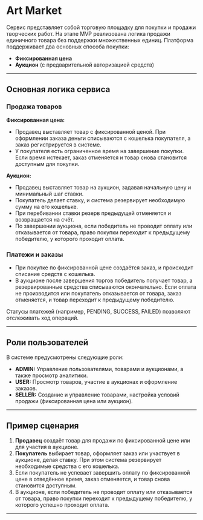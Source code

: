 # Art Market

Сервис представляет собой торговую площадку для покупки и продажи творческих работ. На этапе MVP реализована логика продажи единичного товара без поддержки множественных единиц. Платформа поддерживает два основных способа покупки:

- **Фиксированная цена**
- **Аукцион** (с предварительной авторизацией средств)

---

## Основная логика сервиса

### Продажа товаров

**Фиксированная цена:**  
- Продавец выставляет товар с фиксированной ценой. При оформлении заказа деньги списываются с кошелька покупателя, а заказ регистрируется в системе. 
- У покупателя есть ограниченное время на завершение покупки. Если время истекает, заказ отменяется и товар снова становится доступным для покупки.

**Аукцион:**  
- Продавец выставляет товар на аукцион, задавая начальную цену и минимальный шаг ставки. 
- Покупатель делает ставку, и система резервирует необходимую сумму на его кошельке. 
- При перебивании ставки резерв предыдущей отменяется и возвращается на счёт. 
- По завершении аукциона, если победитель не проводит оплату или отказывается от товара, право покупки переходит к предыдущему победителю, у которого проходит оплата.

### Платежи и заказы

- При покупке по фиксированной цене создаётся заказ, и происходит списание средств с кошелька.
- В аукционе после завершения торгов победитель получает товар, а резервированные средства списываются окончательно. Если оплата не производится или покупатель отказывается от товара, заказ отменяется, и товар переходит к предыдущему победителю.

Статусы платежей (например, PENDING, SUCCESS, FAILED) позволяют отслеживать ход операций.

---

## Роли пользователей

В системе предусмотрены следующие роли:

- **ADMIN:** Управление пользователями, товарами и аукционами, а также просмотр аналитики.
- **USER:** Просмотр товаров, участие в аукционах и оформление заказов.
- **SELLER:** Создание и управление товарами, настройка условий продажи (фиксированная цена или аукцион).

---

## Пример сценария

1. **Продавец** создаёт товар для продажи по фиксированной цене или для участия в аукционе.
2. **Покупатель** выбирает товар, оформляет заказ или участвует в аукционе, делая ставку. При этом система резервирует необходимые средства с его кошелька.
3. Если покупатель не успевает завершить оплату по фиксированной цене в отведённое время, заказ отменяется, и товар снова становится доступным.
4. В аукционе, если победитель не проводит оплату или отказывается от товара, право покупки переходит к предыдущему победителю, у которого успешно проходит оплата.

---
